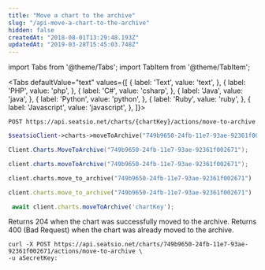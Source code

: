 ```yaml
---
title: "Move a chart to the archive"
slug: "/api-move-a-chart-to-the-archive"
hidden: false
createdAt: "2018-08-01T13:29:48.193Z"
updatedAt: "2019-03-28T15:45:03.748Z"
---
```


import Tabs from '@theme/Tabs';
import TabItem from '@theme/TabItem';



<Tabs 
  defaultValue="text"
  values={[
{ label: 'Text', value: 'text', },
{ label: 'PHP', value: 'php', },
{ label: 'C#', value: 'csharp', },
{ label: 'Java', value: 'java', },
{ label: 'Python', value: 'python', },
{ label: 'Ruby', value: 'ruby', },
{ label: 'Javascript', value: 'javascript', },
]}>
<TabItem value='text'>

```text
POST https://api.seatsio.net/charts/{chartKey}/actions/move-to-archive
```

</TabItem>
<TabItem value='php'>

```php
$seatsioClient->charts->moveToArchive("749b9650-24fb-11e7-93ae-92361f002671");
```

</TabItem>
<TabItem value='csharp'>

```csharp
Client.Charts.MoveToArchive("749b9650-24fb-11e7-93ae-92361f002671");
```

</TabItem>
<TabItem value='java'>

```java
client.charts.moveToArchive("749b9650-24fb-11e7-93ae-92361f002671");
```

</TabItem>
<TabItem value='python'>

```python
client.charts.move_to_archive("749b9650-24fb-11e7-93ae-92361f002671")
```

</TabItem>
<TabItem value='ruby'>

```ruby
client.charts.move_to_archive("749b9650-24fb-11e7-93ae-92361f002671")
```

</TabItem>
<TabItem value='javascript'>

```javascript
 await client.charts.moveToArchive('chartKey');
```

</TabItem>
</Tabs>


Returns 204 when the chart was successfully moved to the archive. 
Returns 400 (Bad Request) when the chart was already moved to the archive.
```curl
curl -X POST https://api.seatsio.net/charts/749b9650-24fb-11e7-93ae-92361f002671/actions/move-to-archive \
-u aSecretKey:

```
